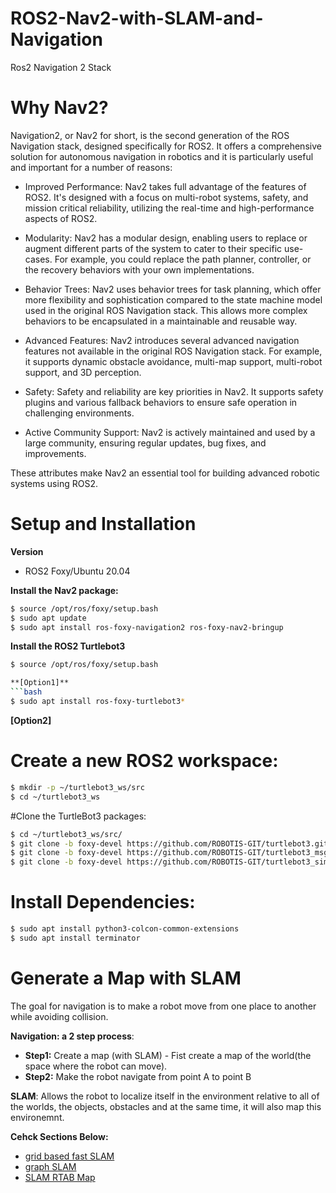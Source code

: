 # ROS2-Nav2-with-SLAM-and-Navigation
Ros2 Navigation 2 Stack

# Why Nav2?
Navigation2, or Nav2 for short, is the second generation of the ROS Navigation stack, designed specifically for ROS2. It offers a comprehensive solution for autonomous navigation in robotics and it is particularly useful and important for a number of reasons:

- Improved Performance: Nav2 takes full advantage of the features of ROS2. It's designed with a focus on multi-robot systems, safety, and mission critical reliability, utilizing the real-time and high-performance aspects of ROS2.

- Modularity: Nav2 has a modular design, enabling users to replace or augment different parts of the system to cater to their specific use-cases. For example, you could replace the path planner, controller, or the recovery behaviors with your own implementations.

- Behavior Trees: Nav2 uses behavior trees for task planning, which offer more flexibility and sophistication compared to the state machine model used in the original ROS Navigation stack. This allows more complex behaviors to be encapsulated in a maintainable and reusable way.

- Advanced Features: Nav2 introduces several advanced navigation features not available in the original ROS Navigation stack. For example, it supports dynamic obstacle avoidance, multi-map support, multi-robot support, and 3D perception.

- Safety: Safety and reliability are key priorities in Nav2. It supports safety plugins and various fallback behaviors to ensure safe operation in challenging environments.

- Active Community Support: Nav2 is actively maintained and used by a large community, ensuring regular updates, bug fixes, and improvements.

These attributes make Nav2 an essential tool for building advanced robotic systems using ROS2.

# Setup and Installation
**Version**
- ROS2 Foxy/Ubuntu 20.04

**Install the Nav2 package:**
```bash
$ source /opt/ros/foxy/setup.bash
$ sudo apt update
$ sudo apt install ros-foxy-navigation2 ros-foxy-nav2-bringup
```

**Install the ROS2 Turtlebot3**
```bash
$ source /opt/ros/foxy/setup.bash

**[Option1]**
```bash
$ sudo apt install ros-foxy-turtlebot3*
```
**[Option2]**

# Create a new ROS2 workspace:
```bash
$ mkdir -p ~/turtlebot3_ws/src
$ cd ~/turtlebot3_ws
```
#Clone the TurtleBot3 packages:
```bash
$ cd ~/turtlebot3_ws/src/
$ git clone -b foxy-devel https://github.com/ROBOTIS-GIT/turtlebot3.git
$ git clone -b foxy-devel https://github.com/ROBOTIS-GIT/turtlebot3_msgs.git
$ git clone -b foxy-devel https://github.com/ROBOTIS-GIT/turtlebot3_simulations.git
```
# Install Dependencies:
```bash
$ sudo apt install python3-colcon-common-extensions
$ sudo apt install terminator
```

# Generate a Map with SLAM
The goal for navigation is to make a robot move from one place to another while avoiding collision. 

**Navigation: a 2 step process**:
* **Step1:** Create a map (with SLAM) - Fist create a map of the world(the space where the robot can move).
* **Step2:** Make the robot navigate from point A to point B

**SLAM**: Allows the robot to localize itself in the environment relative to all of the worlds, the objects, obstacles and at the same time, it will also map this environemnt.

**Cehck Sections Below:**
* [grid based fast SLAM](https://github.com/bmaxdk/grid-based-fastSLAM)
* [graph SLAM](https://github.com/bmaxdk/graphSLAM)
* [SLAM RTAB Map](https://github.com/bmaxdk/RoboticsND-RTAB-Map-My-World)
